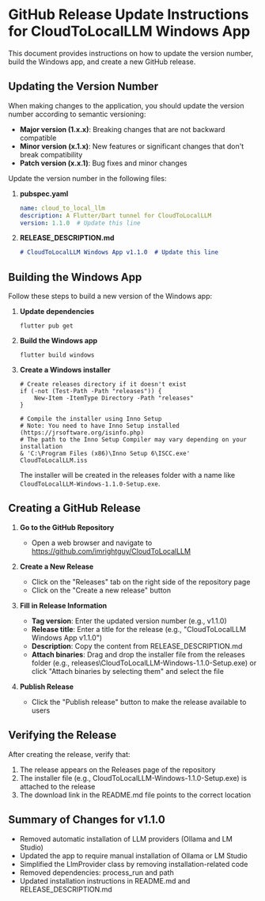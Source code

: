 # GitHub Release Update Instructions for CloudToLocalLLM Windows App

This document provides instructions on how to update the version number, build the Windows app, and create a new GitHub release.

## Updating the Version Number

When making changes to the application, you should update the version number according to semantic versioning:

- **Major version (1.x.x)**: Breaking changes that are not backward compatible
- **Minor version (x.1.x)**: New features or significant changes that don't break compatibility
- **Patch version (x.x.1)**: Bug fixes and minor changes

Update the version number in the following files:

1. **pubspec.yaml**
   ```yaml
   name: cloud_to_local_llm
   description: A Flutter/Dart tunnel for CloudToLocalLLM
   version: 1.1.0  # Update this line
   ```

2. **RELEASE_DESCRIPTION.md**
   ```markdown
   # CloudToLocalLLM Windows App v1.1.0  # Update this line
   ```

## Building the Windows App

Follow these steps to build a new version of the Windows app:

1. **Update dependencies**
   ```
   flutter pub get
   ```

2. **Build the Windows app**
   ```
   flutter build windows
   ```

3. **Create a Windows installer**
   ```
   # Create releases directory if it doesn't exist
   if (-not (Test-Path -Path "releases")) {
       New-Item -ItemType Directory -Path "releases"
   }

   # Compile the installer using Inno Setup
   # Note: You need to have Inno Setup installed (https://jrsoftware.org/isinfo.php)
   # The path to the Inno Setup Compiler may vary depending on your installation
   & 'C:\Program Files (x86)\Inno Setup 6\ISCC.exe' CloudToLocalLLM.iss
   ```

   The installer will be created in the releases folder with a name like `CloudToLocalLLM-Windows-1.1.0-Setup.exe`.

## Creating a GitHub Release

1. **Go to the GitHub Repository**
   - Open a web browser and navigate to https://github.com/imrightguy/CloudToLocalLLM

2. **Create a New Release**
   - Click on the "Releases" tab on the right side of the repository page
   - Click on the "Create a new release" button

3. **Fill in Release Information**
   - **Tag version**: Enter the updated version number (e.g., v1.1.0)
   - **Release title**: Enter a title for the release (e.g., "CloudToLocalLLM Windows App v1.1.0")
   - **Description**: Copy the content from RELEASE_DESCRIPTION.md
   - **Attach binaries**: Drag and drop the installer file from the releases folder (e.g., releases\CloudToLocalLLM-Windows-1.1.0-Setup.exe) or click "Attach binaries by selecting them" and select the file

4. **Publish Release**
   - Click the "Publish release" button to make the release available to users

## Verifying the Release

After creating the release, verify that:

1. The release appears on the Releases page of the repository
2. The installer file (e.g., CloudToLocalLLM-Windows-1.1.0-Setup.exe) is attached to the release
3. The download link in the README.md file points to the correct location

## Summary of Changes for v1.1.0

- Removed automatic installation of LLM providers (Ollama and LM Studio)
- Updated the app to require manual installation of Ollama or LM Studio
- Simplified the LlmProvider class by removing installation-related code
- Removed dependencies: process_run and path
- Updated installation instructions in README.md and RELEASE_DESCRIPTION.md
